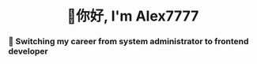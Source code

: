<h1 align="center"> 👋你好, I'm Alex7777</h1>
<h3>🌱 Switching my career from system administrator to frontend developer</h3>


